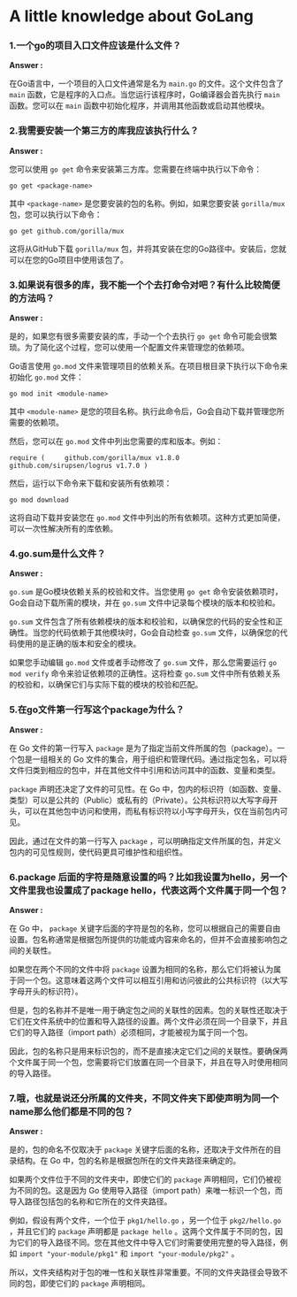 # A little knowledge about GoLang

### 1.一个go的项目入口文件应该是什么文件？

**Answer :**

在Go语言中，一个项目的入口文件通常是名为 `main.go` 的文件。这个文件包含了 `main` 函数，它是程序的入口点。当您运行该程序时，Go编译器会首先执行 `main` 函数。您可以在 `main` 函数中初始化程序，并调用其他函数或启动其他模块。

### 2.我需要安装一个第三方的库我应该执行什么？

**Answer :**

您可以使用 `go get` 命令来安装第三方库。您需要在终端中执行以下命令：

```
go get <package-name>
```

其中 `<package-name>` 是您要安装的包的名称。例如，如果您要安装 `gorilla/mux` 包，您可以执行以下命令：

```
go get github.com/gorilla/mux
```

这将从GitHub下载 `gorilla/mux` 包，并将其安装在您的Go路径中。安装后，您就可以在您的Go项目中使用该包了。

### 3.如果说有很多的库，我不能一个个去打命令对吧？有什么比较简便的方法吗？

**Answer :**

是的，如果您有很多需要安装的库，手动一个个去执行 `go get` 命令可能会很繁琐。为了简化这个过程，您可以使用一个配置文件来管理您的依赖项。

Go语言使用 `go.mod` 文件来管理项目的依赖关系。在项目根目录下执行以下命令来初始化 `go.mod` 文件：

```
go mod init <module-name>
```

其中 `<module-name>` 是您的项目名称。执行此命令后，Go会自动下载并管理您所需要的依赖项。

然后，您可以在 `go.mod` 文件中列出您需要的库和版本。例如：

```
require (     github.com/gorilla/mux v1.8.0     github.com/sirupsen/logrus v1.7.0 )
```

然后，运行以下命令来下载和安装所有依赖项：

```
go mod download
```

这将自动下载并安装您在 `go.mod` 文件中列出的所有依赖项。这种方式更加简便，可以一次性解决所有的库依赖。

### 4.go.sum是什么文件？

**Answer :**

`go.sum` 是Go模块依赖关系的校验和文件。当您使用 `go get` 命令安装依赖项时，Go会自动下载所需的模块，并在 `go.sum` 文件中记录每个模块的版本和校验和。

`go.sum` 文件包含了所有依赖模块的版本和校验和，以确保您的代码的安全性和正确性。当您的代码依赖于其他模块时，Go会自动检查 `go.sum` 文件，以确保您的代码使用的是正确的版本和安全的模块。

如果您手动编辑 `go.mod` 文件或者手动修改了 `go.sum` 文件，那么您需要运行 `go mod verify` 命令来验证依赖项的正确性。这将检查 `go.sum` 文件中所有依赖关系的校验和，以确保它们与实际下载的模块的校验和匹配。

### 5.在go文件第一行写这个package为什么？

**Answer :**

在 Go 文件的第一行写入  `package`  是为了指定当前文件所属的包（package）。一个包是一组相关的 Go 文件的集合，用于组织和管理代码。通过指定包名，可以将文件归类到相应的包中，并在其他文件中引用和访问其中的函数、变量和类型。

`package`  声明还决定了文件的可见性。在 Go 中，包内的标识符（如函数、变量、类型）可以是公共的（Public）或私有的（Private）。公共标识符以大写字母开头，可以在其他包中访问和使用，而私有标识符以小写字母开头，仅在当前包内可见。

因此，通过在文件的第一行写入  `package` ，可以明确指定文件所属的包，并定义包内的可见性规则，使代码更具可维护性和组织性。

### 6.package 后面的字符是随意设置的吗？比如我设置为hello，另一个文件里我也设置成了package hello，代表这两个文件属于同一个包？

**Answer :**

在 Go 中， `package`  关键字后面的字符是包的名称，您可以根据自己的需要自由设置。包名称通常是根据包所提供的功能或内容来命名的，但并不会直接影响包之间的关联性。

如果您在两个不同的文件中将  `package`  设置为相同的名称，那么它们将被认为属于同一个包。这意味着这两个文件可以相互引用和访问彼此的公共标识符（以大写字母开头的标识符）。

但是，包的名称并不是唯一用于确定包之间的关联性的因素。包的关联性还取决于它们在文件系统中的位置和导入路径的设置。两个文件必须在同一个目录下，并且它们的导入路径（import path）必须相同，才能被视为属于同一个包。

因此，包的名称只是用来标识包的，而不是直接决定它们之间的关联性。要确保两个文件属于同一个包，您需要将它们放置在同一个目录下，并且在导入时使用相同的导入路径。

### 7.哦，也就是说还分所属的文件夹，不同文件夹下即使声明为同一个name那么他们都是不同的包？

**Answer :**

是的，包的命名不仅取决于  `package`  关键字后面的名称，还取决于文件所在的目录结构。在 Go 中，包的名称是根据包所在的文件夹路径来确定的。

如果两个文件位于不同的文件夹中，即使它们的  `package`  声明相同，它们仍被视为不同的包。这是因为 Go 使用导入路径（import path）来唯一标识一个包，而导入路径包括包的名称和它所在的文件夹路径。

例如，假设有两个文件，一个位于  `pkg1/hello.go` ，另一个位于  `pkg2/hello.go` ，并且它们的  `package`  声明都是  `package hello` 。这两个文件属于不同的包，因为它们的导入路径不同。您在其他文件中导入它们时需要使用完整的导入路径，例如  `import "your-module/pkg1"`  和  `import "your-module/pkg2"` 。

所以，文件夹结构对于包的唯一性和关联性非常重要。不同的文件夹路径会导致不同的包，即使它们的  `package`  声明相同。